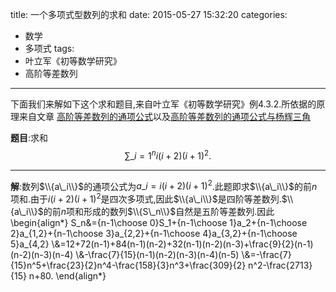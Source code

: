 title: 一个多项式型数列的求和
date: 2015-05-27 15:32:20
categories:
- 数学
- 多项式
tags:
- 叶立军《初等数学研究》
- 高阶等差数列

---
下面我们来解如下这个求和题目,来自叶立军《初等数学研究》例4.3.2.所依据的原理来自文章 [高阶等差数列的通项公式](/2015/05/15/高阶等差数列的通项公式)以及[高阶等差数列的通项公式与杨辉三角](/2015/05/26/高阶等差数列的通项公式与杨辉三角)

**题目**:求和
$$
\sum\_{i=1}^ni(i+2)(i+1)^2.
$$

---
**解**:数列$\\{a\_i\\}$的通项公式为$a\_i=i(i+2)(i+1)^2$.此题即求$\\{a\_i\\}$的前$n$项和.由于$i(i+2)(i+1)^2$是四次多项式,因此$\\{a\_i\\}$是四阶等差数列.$\\{a\_i\\}$的前$n$项和形成的数列$\\{S\_n\\}$自然是五阶等差数列.因此
\begin{align\*}
S\_n&={n-1\choose 0}S\_1+{n-1\choose 1}a\_2+{n-1\choose
  2}a\_{1,2}+{n-1\choose 3}a\_{2,2}+{n-1\choose 4}a\_{3,2}+{n-1\choose
  5}a\_{4,2}
\\\&=12+72(n-1)+84(n-1)(n-2)+32(n-1)(n-2)(n-3)+\frac{9}{2}(n-1)(n-2)(n-3)(n-4)
\\\&-\frac{7}{15}(n-1)(n-2)(n-3)(n-4)(n-5)
\\\&=-\frac{7}{15}n^5+\frac{23}{2}n^4-\frac{158}{3}n^3+\frac{309}{2} n^2-\frac{2713}{15} n+80.
\end{align\*}
